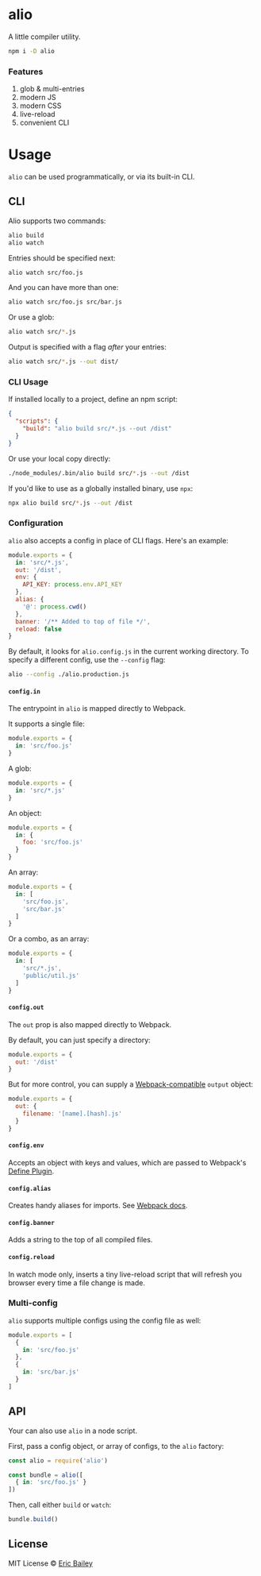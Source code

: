 # alio
A little compiler utility.

```bash
npm i -D alio
```

### Features
1. glob & multi-entries
2. modern JS
3. modern CSS
4. live-reload
5. convenient CLI

# Usage
`alio` can be used programmatically, or via its built-in CLI.

## CLI
Alio supports two commands:
```bash
alio build
alio watch
```
Entries should be specified next:
```bash
alio watch src/foo.js
```
And you can have more than one:
```bash
alio watch src/foo.js src/bar.js
```
Or use a glob:
```bash
alio watch src/*.js
```
Output is specified with a flag *after* your entries:
```bash
alio watch src/*.js --out dist/
```

### CLI Usage
If installed locally to a project, define an npm script:
```json
{
  "scripts": {
    "build": "alio build src/*.js --out /dist"
  }
}
```
Or use your local copy directly:
```bash
./node_modules/.bin/alio build src/*.js --out /dist
```
If you'd like to use as a globally installed binary, use `npx`:
```bash
npx alio build src/*.js --out /dist
```

### Configuration
`alio` also accepts a config in place of CLI flags. Here's an example:
```javascript
module.exports = {
  in: 'src/*.js',
  out: '/dist',
  env: {
    API_KEY: process.env.API_KEY
  },
  alias: {
    '@': process.cwd()
  },
  banner: '/** Added to top of file */',
  reload: false
}
```

By default, it looks for `alio.config.js` in the current working directory. To
specify a different config, use the `--config` flag:
```bash
alio --config ./alio.production.js
```

#### `config.in`
The entrypoint in `alio` is mapped directly to Webpack.

It supports a single file:
```javascript
module.exports = {
  in: 'src/foo.js'
}
```
A glob:
```javascript
module.exports = {
  in: 'src/*.js'
}
```
An object:
```javascript
module.exports = {
  in: {
    foo: 'src/foo.js'
  }
}
```
An array:
```javascript
module.exports = {
  in: [
    'src/foo.js',
    'src/bar.js'
  ]
}
```
Or a combo, as an array:
```javascript
module.exports = {
  in: [
    'src/*.js',
    'public/util.js'
  ]
}
```

#### `config.out`
The `out` prop is also mapped directly to Webpack.

By default, you can just specify a directory:
```javascript
module.exports = {
  out: '/dist'
}
```
But for more control, you can supply a
[Webpack-compatible](https://webpack.js.org/concepts/output/) `output` object:
```javascript
module.exports = {
  out: {
    filename: '[name].[hash].js'
  }
}
```

#### `config.env`
Accepts an object with keys and values, which are passed to Webpack's [Define
Plugin](https://webpack.js.org/plugins/define-plugin/).

#### `config.alias`
Creates handy aliases for imports. See [Webpack
docs](https://webpack.js.org/configuration/resolve/#resolvealias).

#### `config.banner`
Adds a string to the top of all compiled files.

#### `config.reload`
In watch mode only, inserts a tiny live-reload script that will refresh you
browser every time a file change is made.

### Multi-config
`alio` supports multiple configs using the config file as well:
```javascript
module.exports = [
  {
    in: 'src/foo.js'
  },
  {
    in: 'src/bar.js'
  }
]
```

## API
Your can also use `alio` in a node script.

First, pass a config object, or array of configs, to the `alio` factory:
```javascript
const alio = require('alio')

const bundle = alio([
  { in: 'src/foo.js' }
])
```

Then, call either `build` or `watch`:
```javascript
bundle.build()
```

## License
MIT License © [Eric Bailey](https://estrattonbailey.com)
